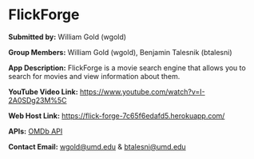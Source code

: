 # FlickForge

**Submitted by:** William Gold (wgold)

**Group Members:** William Gold (wgold), Benjamin Talesnik (btalesni)

**App Description:** FlickForge is a movie search engine that allows you to search for movies and view information about them.

**YouTube Video Link:** https://www.youtube.com/watch?v=I-2A0SDg23M%5C

**Web Host Link:** https://flick-forge-7c65f6edafd5.herokuapp.com/

**APIs:** [OMDb API](https://www.omdbapi.com/)

**Contact Email:** [wgold@umd.edu](mailto:wgold@umd.edu) & [btalesni@umd.edu](btalesni@umd.edu)
